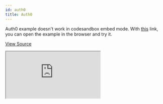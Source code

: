 ```yaml
---
id: auth0
title: Auth0
---
```


Auth0 example doesn't work in codesandbox embed mode. With [this](https://ussft.csb.app/) link, you can open the example in the browser and try it.

[View Source](https://github.com/pankod/refine/tree/master/examples/auth0)

<iframe src="https://codesandbox.io/embed/refine-auth0-example-ussft?autoresize=1&fontsize=14&module=%2Fsrc%2FApp.tsx&theme=dark&view=preview"
    style={{width: "100%", height:"80vh", border: "0px", borderRadius: "8px", overflow:"hidden"}}
    title="refine-auth0-example"
    allow="accelerometer; ambient-light-sensor; camera; encrypted-media; geolocation; gyroscope; hid; microphone; midi; payment; usb; vr; xr-spatial-tracking"
    sandbox="allow-forms allow-modals allow-popups allow-presentation allow-same-origin allow-scripts"
></iframe>
